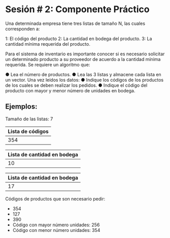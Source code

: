# Sesión # 2: Componente Práctico

Una determinada empresa tiene tres listas de tamaño N, las cuales corresponden a:

1: El código del producto
2: La cantidad en bodega del producto.
3: La cantidad mínima requerida del producto.

Para el sistema de inventario es importante conocer si es necesario solicitar un determinado producto a su proveedor de acuerdo a la cantidad mínima requerida. Se requiere un algoritmo que:

●	Lea el número de productos.
●	Lea las 3 listas y almacene cada lista en un vector.
Una vez leídos los datos:
●	Indique los códigos de los productos de los cuales se deben realizar los pedidos.
●	Indique el código del producto con mayor y menor número de unidades en bodega.


## Ejemplos: 

Tamaño de las listas: 7

|  Lista de códigos                    |
| -------------------------------- |
| 354 |256|127|390|35|562|236|


|  Lista de cantidad en bodega                 |
| -------------------------------- |
| 10 |150|56|24|36|90|15|

|  Lista de cantidad en bodega                 |
| -------------------------------- |
| 17 |34|60|56|32|16|5|


Códigos de productos que son necesario pedir: 
- 354 
- 127 
- 390
- Código con mayor número unidades: 256
- Código con menor número  unidades: 354

